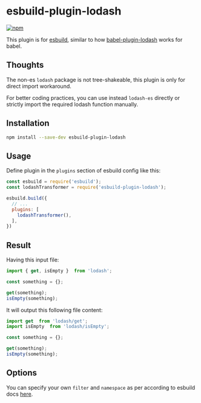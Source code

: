 # esbuild-plugin-lodash

[![npm](https://img.shields.io/npm/v/esbuild-plugin-lodash.svg)](https://www.npmjs.com/package/esbuild-plugin-lodash)

This plugin is for [esbuild](https://github.com/evanw/esbuild), similar to how [babel-plugin-lodash](https://github.com/lodash/babel-plugin-lodash) works for babel.


## Thoughts

The non-es `lodash` package is not tree-shakeable, this plugin is only for direct import workaround. 

For better coding practices, you can use instead `lodash-es` directly or strictly import the required lodash function manually.


## Installation

```sh
npm install --save-dev esbuild-plugin-lodash
```


## Usage

Define plugin in the `plugins` section of esbuild config like this:

```js
const esbuild = require('esbuild');
const lodashTransformer = require('esbuild-plugin-lodash');

esbuild.build({
  // ...
  plugins: [
    lodashTransformer(),
  ],
})
```

## Result

Having this input file:

```js
import { get, isEmpty }  from 'lodash';

const something = {};

get(something);
isEmpty(something);
```

It will output this following file content:

```js
import get  from 'lodash/get';
import isEmpty  from 'lodash/isEmpty';

const something = {};

get(something);
isEmpty(something);
```

## Options

You can specify your own `filter` and `namespace` as per according to esbuild docs [here](https://esbuild.github.io/plugins/#concepts).